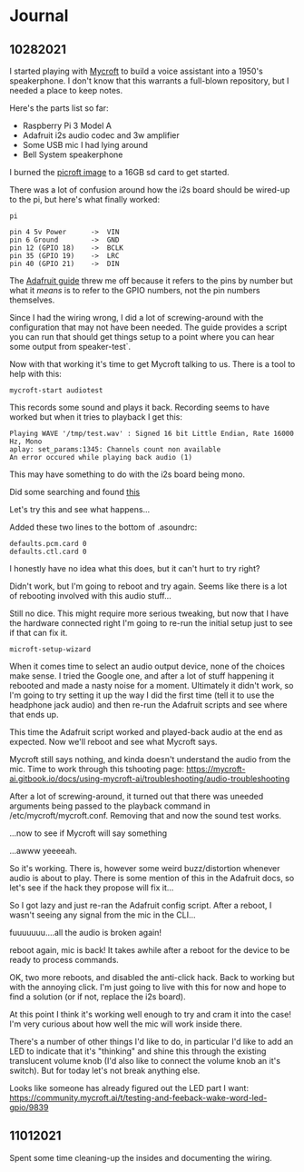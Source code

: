 # Journal

## 10282021

I started playing with [Mycroft](https://mycroft.ai/) to build a voice assistant into a 1950's speakerphone.  I don't know that this warrants a full-blown repository, but I needed a place to keep notes.

Here's the parts list so far:

* Raspberry Pi 3 Model A
* Adafruit i2s audio codec and 3w amplifier
* Some USB mic I had lying around
* Bell System speakerphone

I burned the [picroft image](https://mycroft-ai.gitbook.io/docs/using-mycroft-ai/get-mycroft/picroft) to a 16GB sd card to get started.

There was a lot of confusion around how the i2s board should be wired-up to the pi, but here's what finally worked:

```
pi

pin 4 5v Power      ->  VIN 
pin 6 Ground        ->  GND
pin 12 (GPIO 18)    ->  BCLK
pin 35 (GPIO 19)    ->  LRC
pin 40 (GPIO 21)    ->  DIN
```

The [Adafruit guide](https://learn.adafruit.com/adafruit-max98357-i2s-class-d-mono-amp/raspberry-pi-wiring) threw me off because it refers to the pins by number but what it *means* is to refer to the GPIO numbers, not the pin numbers themselves.

Since I had the wiring wrong, I did a lot of screwing-around with the configuration that may not have been needed.  The guide provides a script you can run that should get things setup to a point where you can hear some output from speaker-test`.

Now with that working it's time to get Mycroft talking to us.  There is a tool to help with this:

`mycroft-start audiotest`

This records some sound and plays it back.  Recording seems to have worked but when it tries to playback I get this:

```
Playing WAVE '/tmp/test.wav' : Signed 16 bit Little Endian, Rate 16000 Hz, Mono
aplay: set_params:1345: Channels count non available
An error occured while playing back audio (1)
```

This may have something to do with the i2s board being mono.

Did some searching and found [this](https://unix.stackexchange.com/questions/615584/alsa-aplay-mono-file-but-returns-channel-count-non-available)

Let's try this and see what happens...

Added these two lines to the bottom of .asoundrc:

```
defaults.pcm.card 0
defaults.ctl.card 0
```

I honestly have no idea what this does, but it can't hurt to try right?

Didn't work, but I'm going to reboot and try again.  Seems like there is a lot of rebooting involved with this audio stuff...

Still no dice.  This might require more serious tweaking, but now that I have the hardware connected right I'm going to re-run the initial setup just to see if that can fix it.

`microft-setup-wizard`

When it comes time to select an audio output device, none of the choices make sense.  I tried the Google one, and after a lot of stuff happening it rebooted and made a nasty noise for a moment.  Ultimately it didn't work, so I'm going to try setting it up the way I did the first time (tell it to use the headphone jack audio) and then re-run the Adafruit scripts and see where that ends up.

This time the Adafruit script worked and played-back audio at the end as expected.  Now we'll reboot and see what Mycroft says.

Mycroft still says nothing, and kinda doesn't understand the audio from the mic.  Time to work through this tshooting page:  https://mycroft-ai.gitbook.io/docs/using-mycroft-ai/troubleshooting/audio-troubleshooting

After a lot of screwing-around, it turned out that there was uneeded arguments being passed to the playback command in /etc/mycroft/mycroft.conf.  Removing that and now the sound test works.

...now to see if Mycroft will say something

...awww yeeeeah.

So it's working.  There is, however some weird buzz/distortion whenever audio is about to play.  There is some mention of this in the Adafruit docs, so let's see if the hack they propose will fix it...

So I got lazy and just re-ran the Adafruit config script.  After a reboot, I wasn't seeing any signal from the mic in the CLI...

fuuuuuuu....all the audio is broken again!

reboot again, mic is back!  It takes awhile after a reboot for the device to be ready to process commands.

OK, two more reboots, and disabled the anti-click hack.  Back to working but with the annoying click.  I'm just going to live with this for now and hope to find a solution (or if not, replace the i2s board).

At this point I think it's working well enough to try and cram it into the case!  I'm very curious about how well the mic will work inside there.

There's a number of other things I'd like to do, in particular I'd like to add an LED to indicate that it's "thinking" and shine this through the existing translucent volume knob (I'd also like to connect the volume knob an it's switch).  But for today let's not break anything else.


Looks like someone has already figured out the LED part I want: https://community.mycroft.ai/t/testing-and-feeback-wake-word-led-gpio/9839


## 11012021

Spent some time cleaning-up the insides and documenting the wiring.


